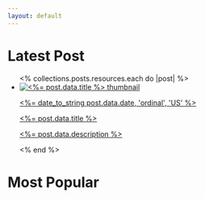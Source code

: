 ```yaml
---
layout: default
---
```


<div class="flex flex-row">
  <div class="flex flex-col gap-6 flex-1 lg:flex-initial lg:basis-8/12">
    <h1 class="font-bold text-3xl text-slate-800">Latest Post</h1>
    <ul class="flex flex-col gap-4 lg:gap-6">
      <% collections.posts.resources.each do |post| %>
        <li class="hover:scale-105 hover:shadow-2xl transition lg:transition-none lg:hover:shadow-none lg:hover:scale-100">
          <a href="<%= post.relative_url %>" class="relative lg:static lg:flex lg:flex-row">
            <img class="object-cover w-full rounded-xl max-h-[200px] lg:min-w-[250px] lg:max-w-[250px] lg:min-h-[250px]" src="<%= post.data.thumbnail %>" alt="<%= post.data.title %> thumbnail">
            <div class="absolute lg:static left-0 bottom-0 w-full h-full rounded-xl bg-gradient-to-t from-black lg:bg-none">
              <div class="flex flex-col absolute lg:static text-white lg:text-slate-800 left-0 bottom-0 mx-4 mb-4 lg:my-4 gap-1" href="<%= post.relative_url %>">
                <p class="text-xs">
                  <%= date_to_string post.data.date, 'ordinal', 'US' %>
                </p>
                <p class="font-bold text-2xl">
                  <%= post.data.title %>
                </p>
                <p class="hidden lg:block lg:mt-2">
                  <%= post.data.description %>
                </p>
              </div>
            </div>
          </a>
        </li>
      <% end %>
    </ul>
  </div>

  <div class="flex flex-col gap-6 hidden lg:block lg:basis-4/12">
    <h1 class="font-bold text-3xl text-slate-800">Most Popular</h1>
  </div>
</div>
